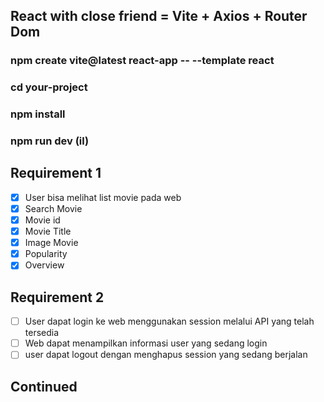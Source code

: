 ## <span>React with close friend =  Vite + Axios + Router Dom</span>

<h3> npm create vite@latest react-app -- --template react </h3>
<h3>cd your-project</h3>
<h3>npm install </h3>

<h3>npm run dev (il) </h3>

## Requirement 1

- [x] User bisa melihat list movie pada web
- [x] Search Movie
- [x] Movie id
- [x] Movie Title
- [x] Image Movie
- [x] Popularity
- [x] Overview

## Requirement 2 

- [ ] User dapat login ke web menggunakan session melalui API yang telah tersedia
- [ ] Web dapat menampilkan informasi user yang sedang login
- [ ] user dapat logout dengan menghapus session yang sedang berjalan

## Continued
